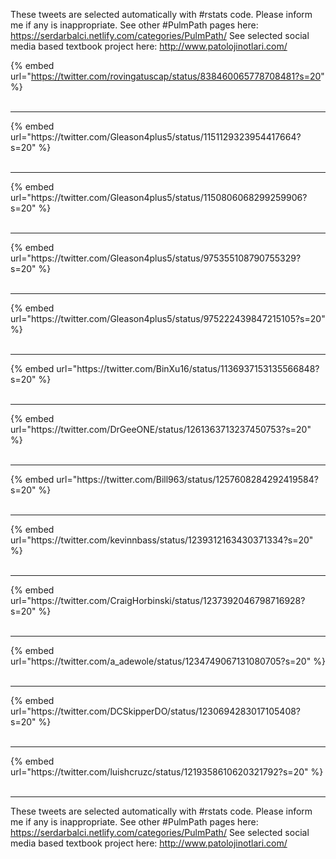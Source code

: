 

These tweets are selected automatically with #rstats code. Please inform me if any is inappropriate.
See other #PulmPath pages here: https://serdarbalci.netlify.com/categories/PulmPath/ 
See selected social media based textbook project here: http://www.patolojinotlari.com/

{% embed url="https://twitter.com/rovingatuscap/status/838460065778708481?s=20" %}<br>
<br>
<hr>
{% embed url="https://twitter.com/Gleason4plus5/status/1151129323954417664?s=20" %}<br>
<br>
<hr>
{% embed url="https://twitter.com/Gleason4plus5/status/1150806068299259906?s=20" %}<br>
<br>
<hr>
{% embed url="https://twitter.com/Gleason4plus5/status/975355108790755329?s=20" %}<br>
<br>
<hr>
{% embed url="https://twitter.com/Gleason4plus5/status/975222439847215105?s=20" %}<br>
<br>
<hr>
{% embed url="https://twitter.com/BinXu16/status/1136937153135566848?s=20" %}<br>
<br>
<hr>
{% embed url="https://twitter.com/DrGeeONE/status/1261363713237450753?s=20" %}<br>
<br>
<hr>
{% embed url="https://twitter.com/Bill963/status/1257608284292419584?s=20" %}<br>
<br>
<hr>
{% embed url="https://twitter.com/kevinnbass/status/1239312163430371334?s=20" %}<br>
<br>
<hr>
{% embed url="https://twitter.com/CraigHorbinski/status/1237392046798716928?s=20" %}<br>
<br>
<hr>
{% embed url="https://twitter.com/a_adewole/status/1234749067131080705?s=20" %}<br>
<br>
<hr>
{% embed url="https://twitter.com/DCSkipperDO/status/1230694283017105408?s=20" %}<br>
<br>
<hr>
{% embed url="https://twitter.com/luishcruzc/status/1219358610620321792?s=20" %}<br>
<br>
<hr>


These tweets are selected automatically with #rstats code. Please inform me if any is inappropriate.
See other #PulmPath pages here: https://serdarbalci.netlify.com/categories/PulmPath/ 
See selected social media based textbook project here: http://www.patolojinotlari.com/
